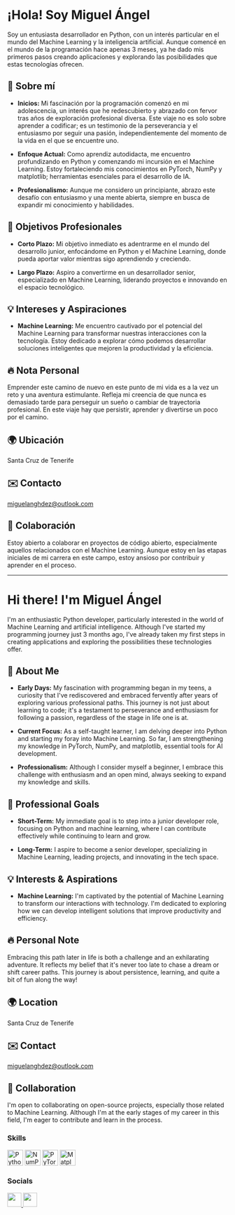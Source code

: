 # ¡Hola! Soy Miguel Ángel

Soy un entusiasta desarrollador en Python, con un interés particular en el mundo del Machine Learning y la inteligencia artificial. Aunque comencé en el mundo de la programación hace apenas 3 meses, ya he dado mis primeros pasos creando aplicaciones y explorando las posibilidades que estas tecnologías ofrecen.

## 🌟 Sobre mí

- **Inicios:** Mi fascinación por la programación comenzó en mi adolescencia, un interés que he redescubierto y abrazado con fervor tras años de exploración profesional diversa. Este viaje no es solo sobre aprender a codificar; es un testimonio de la perseverancia y el entusiasmo por seguir una pasión, independientemente del momento de la vida en el que se encuentre uno.
  
- **Enfoque Actual:** Como aprendiz autodidacta, me encuentro profundizando en Python y comenzando mi incursión en el Machine Learning. Estoy fortaleciendo mis conocimientos en PyTorch, NumPy y matplotlib; herramientas esenciales para el desarrollo de IA.

- **Profesionalismo:** Aunque me considero un principiante, abrazo este desafío con entusiasmo y una mente abierta, siempre en busca de expandir mi conocimiento y habilidades.

## 🚀 Objetivos Profesionales

- **Corto Plazo:** Mi objetivo inmediato es adentrarme en el mundo del desarrollo junior, enfocándome en Python y el Machine Learning, donde pueda aportar valor mientras sigo aprendiendo y creciendo.
  
- **Largo Plazo:** Aspiro a convertirme en un desarrollador senior, especializado en Machine Learning, liderando proyectos e innovando en el espacio tecnológico.

## 💡 Intereses y Aspiraciones

- **Machine Learning:** Me encuentro cautivado por el potencial del Machine Learning para transformar nuestras interacciones con la tecnología. Estoy dedicado a explorar cómo podemos desarrollar soluciones inteligentes que mejoren la productividad y la eficiencia.

## 🔥 Nota Personal

Emprender este camino de nuevo en este punto de mi vida es a la vez un reto y una aventura estimulante. Refleja mi creencia de que nunca es demasiado tarde para perseguir un sueño o cambiar de trayectoria profesional. En este viaje hay que persistir, aprender y divertirse un poco por el camino.

## 🌍 Ubicación

Santa Cruz de Tenerife

## ✉️ Contacto

miguelanghdez@outlook.com

## 🤝 Colaboración

Estoy abierto a colaborar en proyectos de código abierto, especialmente aquellos relacionados con el Machine Learning. Aunque estoy en las etapas iniciales de mi carrera en este campo, estoy ansioso por contribuir y aprender en el proceso.

---

# Hi there! I'm Miguel Ángel

I'm an enthusiastic Python developer, particularly interested in the world of Machine Learning and artificial intelligence. Although I've started my programming journey just 3 months ago, I've already taken my first steps in creating applications and exploring the possibilities these technologies offer.

## 🌟 About Me

- **Early Days:** My fascination with programming began in my teens, a curiosity that I've rediscovered and embraced fervently after years of exploring various professional paths. This journey is not just about learning to code; it's a testament to perseverance and enthusiasm for following a passion, regardless of the stage in life one is at.
  
- **Current Focus:** As a self-taught learner, I am delving deeper into Python and starting my foray into Machine Learning. So far, I am strengthening my knowledge in PyTorch, NumPy, and matplotlib, essential tools for AI development.

- **Professionalism:** Although I consider myself a beginner, I embrace this challenge with enthusiasm and an open mind, always seeking to expand my knowledge and skills.

## 🚀 Professional Goals

- **Short-Term:** My immediate goal is to step into a junior developer role, focusing on Python and machine learning, where I can contribute effectively while continuing to learn and grow.
  
- **Long-Term:** I aspire to become a senior developer, specializing in Machine Learning, leading projects, and innovating in the tech space.

## 💡 Interests & Aspirations

- **Machine Learning:** I'm captivated by the potential of Machine Learning to transform our interactions with technology. I'm dedicated to exploring how we can develop intelligent solutions that improve productivity and efficiency.

## 🔥 Personal Note

Embracing this path later in life is both a challenge and an exhilarating adventure. It reflects my belief that it's never too late to chase a dream or shift career paths. This journey is about persistence, learning, and quite a bit of fun along the way!

## 🌍 Location

Santa Cruz de Tenerife

## ✉️ Contact

miguelanghdez@outlook.com

## 🤝 Collaboration

I'm open to collaborating on open-source projects, especially those related to Machine Learning. Although I'm at the early stages of my career in this field, I'm eager to contribute and learn in the process.


### Skills
<p align="left">
  <a href="https://www.python.org/" target="_blank" rel="noreferrer"><img src="https://raw.githubusercontent.com/danielcranney/readme-generator/main/public/icons/skills/python-colored.svg" width="36" height="36" alt="Python" /></a>
  <a href="https://numpy.org/" target="_blank" rel="noreferrer"><img src="https://www.svgrepo.com/show/354127/numpy.svg" width="36" height="36" alt="NumPy" /></a>
  <a href="https://pytorch.org/" target="_blank" rel="noreferrer"><img src="https://raw.githubusercontent.com/danielcranney/readme-generator/main/public/icons/skills/pytorch-colored.svg" width="36" height="36" alt="PyTorch" /></a>
  <a href="https://matplotlib.org/" target="_blank" rel="noreferrer"><img src="https://upload.wikimedia.org/wikipedia/commons/thumb/8/84/Matplotlib_icon.svg/2048px-Matplotlib_icon.svg.png" width="36" height="36" alt="Matplotlib" /></a>
</p>
    

### Socials

<p align="left">
  <a href="https://www.github.com/MiguelHdezMoreno" target="_blank" rel="noreferrer">
    <img src="https://raw.githubusercontent.com/danielcranney/readme-generator/main/public/icons/socials/github.svg" width="32" height="32" />
  </a>
  <a href="https://www.linkedin.com/in/miguel-angel-hernandez-moreno/" target="_blank" rel="noreferrer">
    <img src="https://raw.githubusercontent.com/danielcranney/readme-generator/main/public/icons/socials/linkedin.svg" width="32" height="32" />
  </a>
</p>
